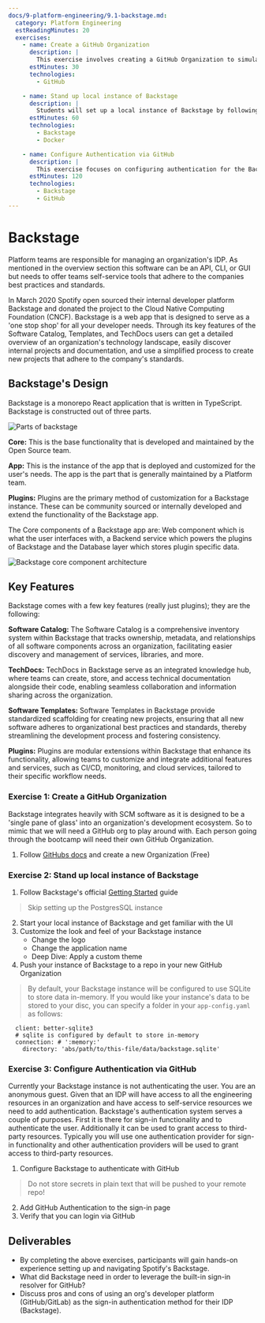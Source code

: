```yaml
---
docs/9-platform-engineering/9.1-backstage.md:
  category: Platform Engineering
  estReadingMinutes: 20
  exercises:
    - name: Create a GitHub Organization
      description: |
        This exercise involves creating a GitHub Organization to simulate an integrated SCM environment, similar to what you would find in a real-world development ecosystem. Each student will create their own GitHub Organization following the provided instructions.
      estMinutes: 30
      technologies:
        - GitHub

    - name: Stand up local instance of Backstage
      description: |
        Students will set up a local instance of Backstage by following the official Getting Started guide. This exercise covers starting the local instance, familiarizing with the UI, and customizing the appearance of the Backstage instance including logo and application name changes. Extra credit is given for applying a custom theme. The customized instance should then be pushed to a repo in the newly created GitHub Organization.
      estMinutes: 60
      technologies:
        - Backstage
        - Docker

    - name: Configure Authentication via GitHub
      description: |
        This exercise focuses on configuring authentication for the Backstage instance using GitHub. Students will create an OAuth app within their GitHub Organization and integrate it with Backstage for authentication purposes. This includes not storing secrets in plain text and ensuring secure authentication practices. Verification of login functionality through GitHub is the final step to confirm successful integration.
      estMinutes: 120
      technologies:
        - Backstage
        - GitHub
---
```


# Backstage

Platform teams are responsible for managing an organization's IDP. As mentioned in the overview section this software can be an API, CLI, or GUI but needs to offer teams self-service tools that adhere to the companies best practices and standards.

In March 2020 Spotify open sourced their internal developer platform Backstage and donated the project to the Cloud Native Computing Foundation (CNCF). Backstage is a web app that is designed to serve as a 'one stop shop' for all your developer needs. Through its key features of the Software Catalog, Templates, and TechDocs users can get a detailed overview of an organization's technology landscape, easily discover internal projects and documentation, and use a simplified process to create new projects that adhere to the company's standards.

## Backstage's Design

Backstage is a monorepo React application that is written in TypeScript. Backstage is constructed out of three parts.

![Parts of backstage](https://backstage-spotify-com.spotifycdn.com/_next/static/media/IMG_key_terms.72c69cd1.png ':class=img-center :alt=parts of backstage')

**Core:** This is the base functionality that is developed and maintained by the Open Source team.

**App:** This is the instance of the app that is deployed and customized for the user's needs. The app is the part that is generally maintained by a Platform team.

**Plugins:** Plugins are the primary method of customization for a Backstage instance. These can be community sourced or internally developed and extend the functionality of the Backstage app.

The Core components of a Backstage app are: Web component which is what the user interfaces with, a Backend service which powers the plugins of Backstage and the Database layer which stores plugin specific data.

![Backstage core component architecture](https://backstage-spotify-com.spotifycdn.com/_next/static/media/IMG_container.6247c7ba.png)

## Key Features

Backstage comes with a few key features (really just plugins); they are the following:

**Software Catalog:** The Software Catalog is a comprehensive inventory system within Backstage that tracks ownership, metadata, and relationships of all software components across an organization, facilitating easier discovery and management of services, libraries, and more.

**TechDocs:** TechDocs in Backstage serve as an integrated knowledge hub, where teams can create, store, and access technical documentation alongside their code, enabling seamless collaboration and information sharing across the organization.

**Software Templates:** Software Templates in Backstage provide standardized scaffolding for creating new projects, ensuring that all new software adheres to organizational best practices and standards, thereby streamlining the development process and fostering consistency.

**Plugins:** Plugins are modular extensions within Backstage that enhance its functionality, allowing teams to customize and integrate additional features and services, such as CI/CD, monitoring, and cloud services, tailored to their specific workflow needs.

### Exercise 1: Create a GitHub Organization

Backstage integrates heavily with SCM software as it is designed to be a 'single pane of glass' into an organization's development ecosystem. So to mimic that we will need
a GitHub org to play around with. Each person going through the bootcamp will need their own GitHub Organization.

1. Follow [GitHubs docs](https://docs.github.com/en/organizations/collaborating-with-groups-in-organizations/creating-a-new-organization-from-scratch) and create a new Organization (Free)

### Exercise 2: Stand up local instance of Backstage

1. Follow Backstage's official [Getting Started](https://backstage.spotify.com/learn/standing-up-backstage/standing-up-backstage/1-intro/) guide
> Skip setting up the PostgresSQL instance
2. Start your local instance of Backstage and get familiar with the UI
3. Customize the look and feel of your Backstage instance
    - Change the logo
    - Change the application name
    - Deep Dive: Apply a custom theme
4. Push your instance of Backstage to a repo in your new GitHub Organization

> By default, your Backstage instance will be configured to use SQLite to store data in-memory. If you would like your instance's data to be stored to your disc, you can specify a folder in your `app-config.yaml` as follows:
  ```  database:
    client: better-sqlite3
    # sqlite is configured by default to store in-memory
    connection: # ':memory:'
      directory: 'abs/path/to/this-file/data/backstage.sqlite'
```

### Exercise 3: Configure Authentication via GitHub

Currently your Backstage instance is not authenticating the user. You are an anonymous guest. Given that an IDP will have access to all the engineering resources in an organization and have access to self-service resources we need to add authentication. Backstage's authentication system serves a couple of purposes. First it is there for sign-in functionality and to authenticate the user. Additionally it can be used to grant access to third-party resources. Typically you will use one authentication provider for sign-in functionality and other authentication providers will be used to grant access to third-party resources.

1. Configure Backstage to authenticate with GitHub
> Do not store secrets in plain text that will be pushed to your remote repo!
2. Add GitHub Authentication to the sign-in page
3. Verify that you can login via GitHub

## Deliverables

- By completing the above exercises, participants will gain hands-on experience setting up and navigating Spotify's Backstage.
- What did Backstage need in order to leverage the built-in sign-in resolver for GitHub?
- Discuss pros and cons of using an org's developer platform (GitHub/GitLab) as the sign-in authentication method for their IDP (Backstage).
